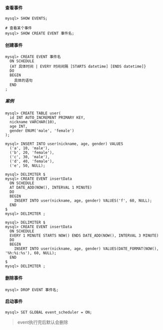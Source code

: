 #### 查看事件

```mysql
mysql> SHOW EVENTS;
```

```mysql
# 查看某个事件
mysql> SHOW CREATE EVENT 事件名;
```

#### 创建事件

```mysql
mysql> CREATE EVENT 事件名
  ON SCHEDULE
  {AT 具体时间 | EVERY 时间间隔 [STARTS datetime] [ENDS datetime]}
  DO
  BEGIN
    具体的语句
  END
;
```

##### 案例

```mysql
mysql> CREATE TABLE user(
  id INT AUTO_INCREMENT PRIMARY KEY,
  nickname VARCHAR(10),
  age INT,
  gender ENUM('male', 'female')
);

mysql> INSERT INTO user(nickname, age, gender) VALUES
  ('a', 10, 'male'),
  ('b', 20, 'female'),
  ('c', 30, 'male'),
  ('d', 40, 'female'),
  ('e', 50, NULL);
```

```mysql
mysql> DELIMITER $
mysql> CREATE EVENT insertData
  ON SCHEDULE
  AT DATE_ADD(NOW(), INTERVAL 1 MINUTE)
  DO
  BEGIN
    INSERT INTO user(nickname, age, gender) VALUES('f', 60, NULL);
  END
$
mysql> DELIMITER ;
```

```mysql
mysql> DELIMITER $
mysql> CREATE EVENT insertData
  ON SCHEDULE
  EVERY 1 MINUTE STARTS NOW() ENDS DATE_ADD(NOW(), INTERVAL 3 MINUTE)
  DO
  BEGIN
    INSERT INTO user(nickname, age, gender) VALUES(DATE_FORMAT(NOW(), '%h:%i:%s'), 60, NULL);
  END
$
mysql> DELIMITER ;
```

#### 删除事件

```mysql
mysql> DROP EVENT 事件名;
```

#### 启动事件

```mysql
mysql> SET GLOBAL event_scheduler = ON;
```

> event执行完后默认会删除